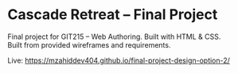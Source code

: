 # Cascade Retreat – Final Project

Final project for GIT215 – Web Authoring. Built with HTML & CSS.  
Built from provided wireframes and requirements.

Live: https://mzahiddev404.github.io/final-project-design-option-2/
